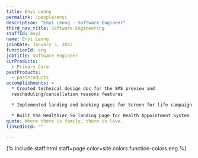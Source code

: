 ```yaml
---
title: Enyi Leong
permalink: /people/enyi
description: "Enyi Leong - Software Engineer"
third_nav_title: Software Engineering
staffId: enyi
name: Enyi Leong
joinDate: January 3, 2023
functionId: eng
jobTitle: Software Engineer
curProducts:
  - Primary Care
pastProducts:
  - pastProducts
accomplishments: >
  * Created technical design doc for the SMS preview and
  rescheduling/cancellation reasons features

  * Implemented landing and booking pages for Screen for life campaign

  * Built the Healthier SG landing page for Health Appointment System
quote: Where there is family, there is love.
linkedinId: ""

---
```


{% include staff.html staff=page color=site.colors.function-colors.eng %}
